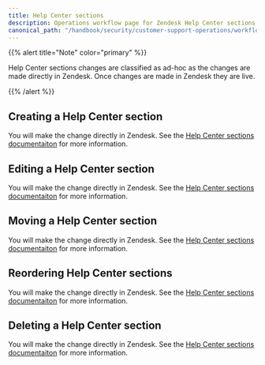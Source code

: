 ```yaml
---
title: Help Center sections
description: Operations workflow page for Zendesk Help Center sections
canonical_path: "/handbook/security/customer-support-operations/workflows/zendesk/help-center-sections"
---
```


{{% alert title="Note" color="primary" %}}

Help Center sections changes are classified as ad-hoc as the changes are made directly in Zendesk. Once changes are made in Zendesk they are live.

{{% /alert %}}

## Creating a Help Center section

You will make the change directly in Zendesk. See the [Help Center sections documentaiton](../../docs/zendesk/help-center-sections#creating-a-help-center-section) for more information.

## Editing a Help Center section

You will make the change directly in Zendesk. See the [Help Center sections documentaiton](../../docs/zendesk/help-center-sections#editing-a-help-center-section) for more information.

## Moving a Help Center section

You will make the change directly in Zendesk. See the [Help Center sections documentaiton](../../docs/zendesk/help-center-sections#moving-a-help-center-section) for more information.

## Reordering Help Center sections

You will make the change directly in Zendesk. See the [Help Center sections documentaiton](../../docs/zendesk/help-center-sections#reordering-help-center-sections) for more information.

## Deleting a Help Center section

You will make the change directly in Zendesk. See the [Help Center sections documentaiton](../../docs/zendesk/help-center-sections#deleting-a-help-center-section) for more information.

